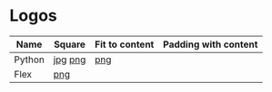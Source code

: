 # Logos

| Name | Square | Fit to content | Padding with content |
| ---- | ---- | ---- | ---- |
| Python | [jpg](s/python.jpg) [png](s/python.png) | [png](f/python.png) | |
| Flex | [png](s/flex.png) | | |
